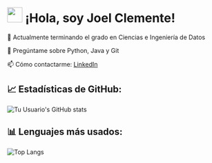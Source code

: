 # <img src="https://media.giphy.com/media/hvRJCLFzcasrR4ia7z/giphy.gif" width="35"> ¡Hola, soy Joel Clemente!

🔭 Actualmente terminando el grado en Ciencias e Ingeniería de Datos

💬 Pregúntame sobre Python, Java y Git 

📫 Cómo contactarme: [LinkedIn](https://es.linkedin.com/in/joel-clemente-l%C3%B3pez-cabrera-0907b132a?trk=people-guest_people_search-card)  

## 📈 Estadísticas de GitHub:
![Tu Usuario's GitHub stats](https://github-readme-stats.vercel.app/api?username=joelclemente&show_icons=true&theme=radical)

## 📊 Lenguajes más usados:
![Top Langs](https://github-readme-stats.vercel.app/api/top-langs/?username=joelclemente&layout=compact&theme=tokyonight)


